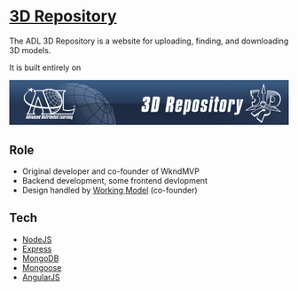 # [3D Repository][3dr]

The ADL 3D Repository is a website for uploading, finding, and downloading 3D models.

It is built entirely on 

![3DR Screenshot][screenshot]

## Role
* Original developer and co-founder of WkndMVP
* Backend development, some frontend devlopment
* Design handled by [Working Model][model] (co-founder)

## Tech
* [NodeJS][node]
* [Express][express]
* [MongoDB][mongo]
* [Mongoose][mongoose]
* [AngularJS][angular]

[3dr]: https://3dr.adlnet.gov/
[reddit]: https://www.reddit.com/r/WeekendMVP/
[screenshot]: ../../img/3dr.png
[tianan]: https://www.reddit.com/user/tianan
[impressflow]: https://www.reddit.com/user/impressflow
[model]: http://workingmodel.co/

[node]: https://nodejs.org/
[mongo]: https://www.mongodb.org/
[express]: http://expressjs.com/
[mongoose]: http://mongoosejs.com/
[angular]: https://angularjs.org/
